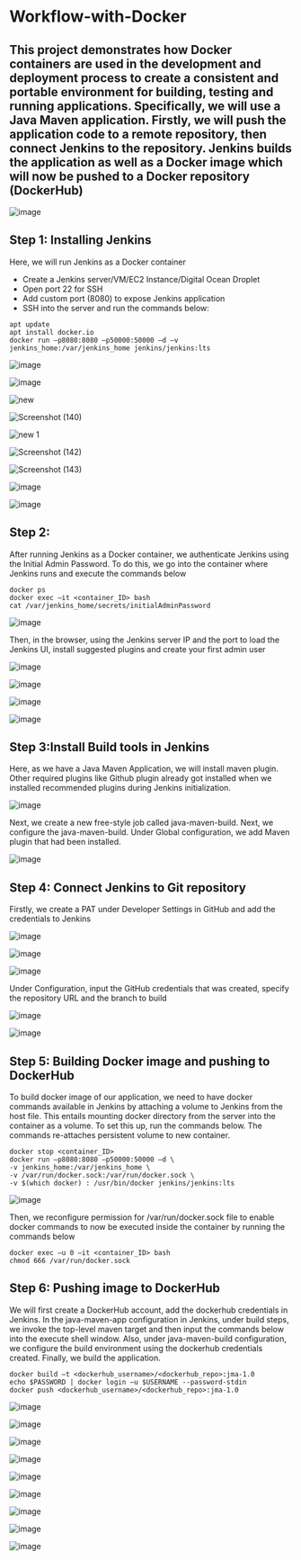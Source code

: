 # Workflow-with-Docker

## This project demonstrates how Docker containers are used in the development and deployment process to create a consistent and portable environment for building, testing and running applications. Specifically, we will use a Java Maven application. Firstly, we will push the application code to a remote repository, then connect Jenkins to the repository. Jenkins builds the application as well as a Docker image which will now be pushed to a Docker repository (DockerHub)

![image](https://github.com/kenchuks44/Workflow-with-Docker/assets/88329191/09077fa1-742a-43b9-8e51-588028c6f88d)

## Step 1: Installing Jenkins 
Here, we will run Jenkins as a Docker container 
-	Create a Jenkins server/VM/EC2 Instance/Digital Ocean Droplet
-	Open port 22 for SSH
-	Add custom port (8080) to expose Jenkins application
-	SSH into the server and run the commands below:
```
apt update
apt install docker.io
docker run –p8080:8080 –p50000:50000 –d –v jenkins_home:/var/jenkins_home jenkins/jenkins:lts
```
![image](https://github.com/kenchuks44/Workflow-with-Docker/assets/88329191/a07701dc-d158-4bd8-8b30-12685980aafd)

![image](https://github.com/kenchuks44/Workflow-with-Docker/assets/88329191/9a4e582e-0c45-4726-aeab-5049fec17775)

![new](https://github.com/kenchuks44/Workflow-with-Docker/assets/88329191/8776ee79-9888-49a9-96f6-0ed132f98f38)


![Screenshot (140)](https://github.com/kenchuks44/Workflow-with-Docker/assets/88329191/8615d273-d2d2-4cd5-b062-577ede2203bb)


![new 1](https://github.com/kenchuks44/Workflow-with-Docker/assets/88329191/f083b78b-da67-49f7-bce9-72eb48efd647)


![Screenshot (142)](https://github.com/kenchuks44/Workflow-with-Docker/assets/88329191/e7b21b52-2b0d-48ef-9a0b-50c6009666f8)


![Screenshot (143)](https://github.com/kenchuks44/Workflow-with-Docker/assets/88329191/e80d39c6-237e-4e55-bd5e-40cc4867e1a9)


![image](https://github.com/kenchuks44/Workflow-with-Docker/assets/88329191/63d09427-c4a1-437d-a43f-72b45fa0728b)

![image](https://github.com/kenchuks44/Workflow-with-Docker/assets/88329191/82f784e6-aaa3-491c-9bb9-ce885c965851)

## Step 2: 
After running Jenkins as a Docker container, we authenticate Jenkins using the Initial Admin Password. To do this, we go into the container where Jenkins runs and execute the commands below
```
docker ps 
docker exec –it <container_ID> bash
cat /var/jenkins_home/secrets/initialAdminPassword
```
![image](https://github.com/kenchuks44/Workflow-with-Docker/assets/88329191/c5484d45-7ca0-45b5-8253-d42ecbaf991b)

Then, in the browser, using the Jenkins server IP and the port to load the Jenkins UI, install suggested plugins and create your first admin user

![image](https://github.com/kenchuks44/Workflow-with-Docker/assets/88329191/be81edb8-a02d-4e6d-8613-fb16d6313d8b)

![image](https://github.com/kenchuks44/Workflow-with-Docker/assets/88329191/8354df8f-c0dc-4ab6-a3c7-ca0062ed1aef)

![image](https://github.com/kenchuks44/Workflow-with-Docker/assets/88329191/037ad2a0-0b8e-4bd4-b74c-16d914d647e1)

![image](https://github.com/kenchuks44/Workflow-with-Docker/assets/88329191/397a02a4-18f8-4a2a-87e1-139fad5d6ecb)

## Step 3:Install Build tools in Jenkins 
Here, as we have a Java Maven Application, we will install maven plugin. Other required plugins like Github plugin already got installed when we installed recommended plugins during Jenkins initialization.

![image](https://github.com/kenchuks44/Workflow-with-Docker/assets/88329191/2f4fa804-b8b3-4518-b458-414e8ad3cf79)

Next, we create a new free-style job called java-maven-build. Next, we configure the java-maven-build. Under Global configuration, we add Maven plugin that had been installed.

![image](https://github.com/kenchuks44/Workflow-with-Docker/assets/88329191/14143b8a-119e-4c61-a56c-9b62fd087df5)

## Step 4: Connect Jenkins to Git repository 
Firstly, we create a PAT under Developer Settings in GitHub and add the credentials to  Jenkins

![image](https://github.com/kenchuks44/Workflow-with-Docker/assets/88329191/88aaa722-701b-40c3-b04f-5300c1134365)

![image](https://github.com/kenchuks44/Workflow-with-Docker/assets/88329191/8f6ea344-cd55-4dae-a610-3cfa51a5ceb0)

![image](https://github.com/kenchuks44/Workflow-with-Docker/assets/88329191/9ef9c10a-e6c4-4a6f-b911-4fb6787c5fbb)

Under Configuration, input the GitHub credentials that was created, specify the repository URL and the branch to build

![image](https://github.com/kenchuks44/Workflow-with-Docker/assets/88329191/c94aadad-6e47-4dc0-9836-f37827a339a7)

![image](https://github.com/kenchuks44/Workflow-with-Docker/assets/88329191/9781d47d-850b-48d1-b8eb-08b9f09a7181)

## Step 5: Building Docker image and pushing to DockerHub 
To build docker image of our application, we need to have docker commands available in Jenkins by attaching a volume to Jenkins from the host file. This entails mounting docker directory from the server into the container as a volume. To set this up, run the commands below. The commands re-attaches persistent volume to new container.
```
docker stop <container_ID>
docker run –p8080:8080 –p50000:50000 –d \
-v jenkins_home:/var/jenkins_home \
-v /var/run/docker.sock:/var/run/docker.sock \
-v $(which docker) : /usr/bin/docker jenkins/jenkins:lts
```

![image](https://github.com/kenchuks44/Workflow-with-Docker/assets/88329191/756c3a5a-e885-470e-b75d-5475bb3afcff)

Then, we reconfigure permission for /var/run/docker.sock file to enable docker commands to now be executed inside the container by running the commands below
```
docker exec –u 0 –it <container_ID> bash
chmod 666 /var/run/docker.sock
```
## Step 6: Pushing image to DockerHub
We will first create a DockerHub account, add the dockerhub credentials in Jenkins. In the java-maven-app configuration in Jenkins, under build steps, we invoke the top-level maven target and then input the commands below into the execute shell window. Also, under java-maven-build configuration, we configure the build environment using the dockerhub credentials created. Finally, we build the application.

```
docker build –t <dockerhub_username>/<dockerhub_repo>:jma-1.0
echo $PASSWORD | docker login –u $USERNAME --password-stdin
docker push <dockerhub_username>/<dockerhub_repo>:jma-1.0
```
![image](https://github.com/kenchuks44/Workflow-with-Docker/assets/88329191/69572ba7-6228-4f99-a9b0-ce31bfda1bc3)

![image](https://github.com/kenchuks44/Workflow-with-Docker/assets/88329191/6fa5fc1b-f609-48d1-88e2-7ba55f2eb50d)

![image](https://github.com/kenchuks44/Workflow-with-Docker/assets/88329191/a4e73b6e-9140-4108-8ebb-18cd26b5167c)

![image](https://github.com/kenchuks44/Workflow-with-Docker/assets/88329191/561ed308-aed7-4fa1-8b21-0927e76ed938)

![image](https://github.com/kenchuks44/Workflow-with-Docker/assets/88329191/6f84b66c-f11c-4b5d-bf9f-f2dcfd58445d)

![image](https://github.com/kenchuks44/Workflow-with-Docker/assets/88329191/28058483-eb31-4b01-8f38-b9a4ca2cca2d)

![image](https://github.com/kenchuks44/Workflow-with-Docker/assets/88329191/481361c1-3832-460b-8421-d42f3c8c8340)

![image](https://github.com/kenchuks44/Workflow-with-Docker/assets/88329191/e5b5021e-3826-4a9e-8b32-d427bbd4b326)

![image](https://github.com/kenchuks44/Workflow-with-Docker/assets/88329191/9593157e-a66c-49a3-9be5-e2a34656382f)





































